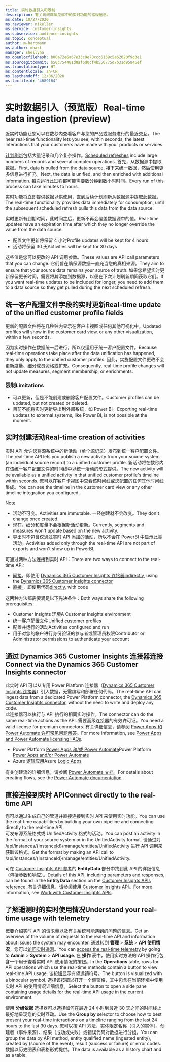 ```yaml
---
title: 实时数据引入和限制
description: 有关访问群体见解中的实时功能的常规信息。
ms.date: 10/27/2020
ms.reviewer: nikeller
ms.service: customer-insights
ms.subservice: audience-insights
ms.topic: conceptual
author: m-hartmann
ms.author: mhart
manager: shellyha
ms.openlocfilehash: b00a72e6a67e33c8e70ccc6139c5e62020f9d3e1
ms.sourcegitcommit: b50c754481d0af6d0cf4b550775d7b31d95846ef
ms.translationtype: HT
ms.contentlocale: zh-CN
ms.lasthandoff: 12/06/2020
ms.locfileid: "4689164"
---
```

# <a name="real-time-data-ingestion-preview"></a><span data-ttu-id="bcaeb-103">实时数据引入（预览版）</span><span class="sxs-lookup"><span data-stu-id="bcaeb-103">Real-time data ingestion (preview)</span></span>

<span data-ttu-id="bcaeb-104">近实时功能让您可以在数秒内查看客户与您的产品或服务进行的最近交互。</span><span class="sxs-lookup"><span data-stu-id="bcaeb-104">The near real-time functionality lets you see, within seconds, the latest interactions that your customers have made with your products or services.</span></span>

<span data-ttu-id="bcaeb-105">[计划刷新](system.md#schedule-tab)包括大量记录和几个复杂操作。</span><span class="sxs-lookup"><span data-stu-id="bcaeb-105">[Scheduled refreshes](system.md#schedule-tab) include large numbers of records and several complex operations.</span></span> <span data-ttu-id="bcaeb-106">首先，从数据源中提取数据。</span><span class="sxs-lookup"><span data-stu-id="bcaeb-106">First, data is pulled from the data source.</span></span> <span data-ttu-id="bcaeb-107">接下来统一数据，然后使用更多信息进行扩充。</span><span class="sxs-lookup"><span data-stu-id="bcaeb-107">Next, the data is unified, and then enriched with additional information.</span></span> <span data-ttu-id="bcaeb-108">每次运行此过程都可能需要数分钟到数小时时间。</span><span class="sxs-lookup"><span data-stu-id="bcaeb-108">Every run of this process can take minutes to hours.</span></span>

<span data-ttu-id="bcaeb-109">实时功能将立即提供数据以供使用，直到后续计划刷新从数据源中提取此数据。</span><span class="sxs-lookup"><span data-stu-id="bcaeb-109">The real-time functionality provides data immediately for consumption, until the subsequent scheduled refresh pulls this data from the data source.</span></span>

<span data-ttu-id="bcaeb-110">实时更新有到期时间，此时间之后，更新不再会覆盖数据源中的值。</span><span class="sxs-lookup"><span data-stu-id="bcaeb-110">Real-time updates have an expiration time after which they no longer override the value from the data source:</span></span>

- <span data-ttu-id="bcaeb-111">配置文件更新将保留 4 小时</span><span class="sxs-lookup"><span data-stu-id="bcaeb-111">Profile updates will be kept for 4 hours</span></span>
- <span data-ttu-id="bcaeb-112">活动将保留 30 天</span><span class="sxs-lookup"><span data-stu-id="bcaeb-112">Activities will be kept for 30 days</span></span>

<span data-ttu-id="bcaeb-113">这些值是您可以更改的 API 调用参数。</span><span class="sxs-lookup"><span data-stu-id="bcaeb-113">These values are API call parameters that you can change.</span></span> <span data-ttu-id="bcaeb-114">它们旨在确保源数据一直充当您的真相来源。</span><span class="sxs-lookup"><span data-stu-id="bcaeb-114">They aim to ensure that your source data remains your source of truth.</span></span> <span data-ttu-id="bcaeb-115">如果您希望实时更新保留更长时间，需要将其添加到数据源，以便在下次计划刷新期间获取它们。</span><span class="sxs-lookup"><span data-stu-id="bcaeb-115">If you want real-time updates to be included for longer, you need to add them to a data source so they get pulled during the next scheduled refresh.</span></span>

## <a name="real-time-update-of-the-unified-customer-profile-fields"></a><span data-ttu-id="bcaeb-116">统一客户配置文件字段的实时更新</span><span class="sxs-lookup"><span data-stu-id="bcaeb-116">Real-time update of the unified customer profile fields</span></span>

<span data-ttu-id="bcaeb-117">更新的配置文件将在几秒钟内显示在客户卡视图或任何其他可视化中。</span><span class="sxs-lookup"><span data-stu-id="bcaeb-117">Updated profiles will show in the customer card view, or any other visualization, within a few seconds.</span></span>

<span data-ttu-id="bcaeb-118">因为实时操作在数据统一后进行，所以仅适用于统一客户配置文件。</span><span class="sxs-lookup"><span data-stu-id="bcaeb-118">Because real-time operations take place after the data unification has happened, they only apply to the unified customer profiles.</span></span> <span data-ttu-id="bcaeb-119">因此，实施配置文件更改不会更新度量、细分成员资格或扩充。</span><span class="sxs-lookup"><span data-stu-id="bcaeb-119">Consequently, real-time profile changes will not update measures, segment membership, or enrichments.</span></span>

### <a name="limitations"></a><span data-ttu-id="bcaeb-120">限制</span><span class="sxs-lookup"><span data-stu-id="bcaeb-120">Limitations</span></span>

- <span data-ttu-id="bcaeb-121">可以更新，但是不能创建或删除客户配置文件。</span><span class="sxs-lookup"><span data-stu-id="bcaeb-121">Customer profiles can be updated, but not created or deleted.</span></span>
- <span data-ttu-id="bcaeb-122">目前不能将实时更新导出到外部系统，如 Power BI。</span><span class="sxs-lookup"><span data-stu-id="bcaeb-122">Exporting real-time updates to external systems, like Power BI, is not possible at the moment.</span></span>

## <a name="real-time-creation-of-activities"></a><span data-ttu-id="bcaeb-123">实时创建活动</span><span class="sxs-lookup"><span data-stu-id="bcaeb-123">Real-time creation of activities</span></span>

<span data-ttu-id="bcaeb-124">实时 API 允许您将源系统中的新活动（单个源记录）发布到统一客户配置文件。</span><span class="sxs-lookup"><span data-stu-id="bcaeb-124">The real-time API lets you publish a new activity from your source system (an individual source record) to a unified customer profile.</span></span> <span data-ttu-id="bcaeb-125">新活动将在数秒内在该统一客户配置文件的时间线中以统一活动的形式提供。</span><span class="sxs-lookup"><span data-stu-id="bcaeb-125">The new activity will be available as a unified activity in that unified customer profile's timeline within seconds.</span></span> <span data-ttu-id="bcaeb-126">您可以在客户卡视图中查看该时间线或您配置的任何其他时间线集成。</span><span class="sxs-lookup"><span data-stu-id="bcaeb-126">You can see the timeline in the customer card view or any other timeline integration you configured.</span></span>

> [!NOTE]
>
> - <span data-ttu-id="bcaeb-127">活动不可变。</span><span class="sxs-lookup"><span data-stu-id="bcaeb-127">Activities are immutable.</span></span> <span data-ttu-id="bcaeb-128">一经创建就不会改变。</span><span class="sxs-lookup"><span data-stu-id="bcaeb-128">They don't change once created.</span></span>
> - <span data-ttu-id="bcaeb-129">现在，细分和度量不会根据新活动更新。</span><span class="sxs-lookup"><span data-stu-id="bcaeb-129">Currently, segments and measures won't update based on the new activity.</span></span>
> - <span data-ttu-id="bcaeb-130">导出时不包含仅通过实时 API 添加的活动，所以不会在 PowerBI 中显示此类活动。</span><span class="sxs-lookup"><span data-stu-id="bcaeb-130">Activities added only through the real-time API are not part of exports and won't show up in PowerBI.</span></span>

<span data-ttu-id="bcaeb-131">可通过两种方法连接到实时 API：</span><span class="sxs-lookup"><span data-stu-id="bcaeb-131">There are two ways to connect to the real-time API:</span></span>

- <span data-ttu-id="bcaeb-132">[间接](#connect-via-the-dynamics-365-customer-insights-connector)，即使用 [Dynamics 365 Customer Insights 连接器](https://docs.microsoft.com/connectors/customerinsights/)</span><span class="sxs-lookup"><span data-stu-id="bcaeb-132">[indirectly](#connect-via-the-dynamics-365-customer-insights-connector), using the [Dynamics 365 Customer Insights connector](https://docs.microsoft.com/connectors/customerinsights/)</span></span>
- <span data-ttu-id="bcaeb-133">[直接 ](#connect-directly-to-the-real-time-api)，即使用代码</span><span class="sxs-lookup"><span data-stu-id="bcaeb-133">[directly](#connect-directly-to-the-real-time-api), with code</span></span>

<span data-ttu-id="bcaeb-134">这两种方法都需要满足以下先决条件：</span><span class="sxs-lookup"><span data-stu-id="bcaeb-134">Both ways share the following prerequisites:</span></span>

- <span data-ttu-id="bcaeb-135">Customer Insights 环境</span><span class="sxs-lookup"><span data-stu-id="bcaeb-135">A Customer Insights environment</span></span>
- <span data-ttu-id="bcaeb-136">统一客户配置文件</span><span class="sxs-lookup"><span data-stu-id="bcaeb-136">Unified customer profiles</span></span>
- <span data-ttu-id="bcaeb-137">配置并运行的活动</span><span class="sxs-lookup"><span data-stu-id="bcaeb-137">Activities configured and run</span></span>
- <span data-ttu-id="bcaeb-138">用于对您的帐户进行身份验证的参与者或管理员权限</span><span class="sxs-lookup"><span data-stu-id="bcaeb-138">Contributor or Administrator permissions to authenticate your account</span></span>

## <a name="connect-via-the-dynamics-365-customer-insights-connector"></a><span data-ttu-id="bcaeb-139">通过 Dynamics 365 Customer Insights 连接器连接</span><span class="sxs-lookup"><span data-stu-id="bcaeb-139">Connect via the Dynamics 365 Customer Insights connector</span></span>

<span data-ttu-id="bcaeb-140">此实时 API 可以从专用 Power Platform 连接器（[Dynamics 365 Customer Insights 连接器](https://docs.microsoft.com/connectors/customerinsights/)）引入数据，无需编写和部署任何代码。</span><span class="sxs-lookup"><span data-stu-id="bcaeb-140">The real-time API can ingest data from a dedicated Power Platform connector, the [Dynamics 365 Customer Insights connector](https://docs.microsoft.com/connectors/customerinsights/), without the need to write and deploy any code.</span></span>    
<span data-ttu-id="bcaeb-141">此连接器可以执行与 API 执行的相同实时操作。</span><span class="sxs-lookup"><span data-stu-id="bcaeb-141">The connector can do the same real-time actions as the API.</span></span> <span data-ttu-id="bcaeb-142">需要高级连接器的有效许可证。</span><span class="sxs-lookup"><span data-stu-id="bcaeb-142">You need a valid license for premium connectors.</span></span> <span data-ttu-id="bcaeb-143">有关详细信息，请参阅 [Power Apps 和 Power Automate 许可常见问题解答](https://docs.microsoft.com/power-platform/admin/powerapps-flow-licensing-faq)。</span><span class="sxs-lookup"><span data-stu-id="bcaeb-143">For more information, see [Power Apps and Power Automate licensing FAQs](https://docs.microsoft.com/power-platform/admin/powerapps-flow-licensing-faq).</span></span>

- <span data-ttu-id="bcaeb-144">Power Platform [Power Apps 和/或 Power Automate](https://docs.microsoft.com/connectors/)</span><span class="sxs-lookup"><span data-stu-id="bcaeb-144">Power Platform [Power Apps and/or Power Automate](https://docs.microsoft.com/connectors/)</span></span>
- <span data-ttu-id="bcaeb-145">Azure [逻辑应用](https://docs.microsoft.com/azure/connectors/apis-list)</span><span class="sxs-lookup"><span data-stu-id="bcaeb-145">Azure [Logic Apps](https://docs.microsoft.com/azure/connectors/apis-list)</span></span>

<span data-ttu-id="bcaeb-146">有关创建流的详细信息，请参阅 [Power Automate 文档](https://docs.microsoft.com/power-automate/)。</span><span class="sxs-lookup"><span data-stu-id="bcaeb-146">For details about creating flows, see the [Power Automate documentation](https://docs.microsoft.com/power-automate/).</span></span>

## <a name="connect-directly-to-the-real-time-api"></a><span data-ttu-id="bcaeb-147">直接连接到实时 API</span><span class="sxs-lookup"><span data-stu-id="bcaeb-147">Connect directly to the real-time API</span></span>

<span data-ttu-id="bcaeb-148">您可以通过生成自己的管道并直接连接到实时 API 来使用实时功能。</span><span class="sxs-lookup"><span data-stu-id="bcaeb-148">You can use the real-time capabilities by building your own pipeline and connecting directly to the real-time API.</span></span>    
<span data-ttu-id="bcaeb-149">可发布源系统格式或 UnifiedActivity 格式的活动。</span><span class="sxs-lookup"><span data-stu-id="bcaeb-149">You can post an activity in the format of your source system or in the UnifiedActivity format.</span></span> <span data-ttu-id="bcaeb-150">请通过对 /api/instances/{instanceId}/manage/entities/UnifiedActivity 进行 API 调用来获取该格式。</span><span class="sxs-lookup"><span data-stu-id="bcaeb-150">Get the format by making an API call to /api/instances/{instanceId}/manage/entities/UnifiedActivity.</span></span>

<span data-ttu-id="bcaeb-151">可在 [Customer Insights API 参考](https://developer.ci.ai.dynamics.com/api-details#api=CustomerInsights)的 **EntityData** 部分中找到此 API 的详细信息（包括参数和响应）。</span><span class="sxs-lookup"><span data-stu-id="bcaeb-151">Details of this API, including parameters and responses, can be found in the **EntityData** section on the [Customer Insights APIs reference](https://developer.ci.ai.dynamics.com/api-details#api=CustomerInsights).</span></span> <span data-ttu-id="bcaeb-152">有关详细信息，请参阅[使用 Customer Insights API](apis.md)。</span><span class="sxs-lookup"><span data-stu-id="bcaeb-152">For more information, see [Work with Customer Insights APIs](apis.md).</span></span>

## <a name="understand-your-real-time-usage-with-telemetry"></a><span data-ttu-id="bcaeb-153">了解遥测时的实时使用情况</span><span class="sxs-lookup"><span data-stu-id="bcaeb-153">Understand your real-time usage with telemetry</span></span>

<span data-ttu-id="bcaeb-154">概要介绍实时 API 的请求量以及有关系统可能遇到的问题的信息。</span><span class="sxs-lookup"><span data-stu-id="bcaeb-154">Get an overview of the volume of requests to the real-time API and information about issues the system may encounter.</span></span> <span data-ttu-id="bcaeb-155">通过转到 **管理** > **系统** > **API 使用情况**，您可以[访问实时遥测](system.md#api-usage-tab)。</span><span class="sxs-lookup"><span data-stu-id="bcaeb-155">You can [access the real-time telemetry](system.md#api-usage-tab) by going to **Admin** > **System** > **API usage**.</span></span> <span data-ttu-id="bcaeb-156">在 **操作** 表中，使用实时方法的 API 操作行包含一个用于查看实时 API 使用情况的按钮。</span><span class="sxs-lookup"><span data-stu-id="bcaeb-156">In the **Operations** table, rows for API operations which use the real-time methods contain a button to view real-time API usage.</span></span> <span data-ttu-id="bcaeb-157">该按钮显示有望远镜符号。</span><span class="sxs-lookup"><span data-stu-id="bcaeb-157">The button is visualized with a binocular symbol.</span></span> <span data-ttu-id="bcaeb-158">选择该按钮以打开一个侧窗格，其中包含在当前环境中使用实时 API 的使用情况详细信息。</span><span class="sxs-lookup"><span data-stu-id="bcaeb-158">Select the button to open a side pane containing usage details for the real-time API usage in the current environment.</span></span>

<span data-ttu-id="bcaeb-159">使用 **分组依据** 选择器可以选择如何在最近 24 小时到最近 30 天之间的时间线上最好地呈现您的实时互动。</span><span class="sxs-lookup"><span data-stu-id="bcaeb-159">Use the **Group by** selector to choose how to best present your real-time interactions on a timeline ranging from the last 24 hours to the last 30 days.</span></span> <span data-ttu-id="bcaeb-160">您可以按 API 方法、实体限定名称（引入的实体）、创建者（事件来源）、结果（成功或失败）或错误代码对数据进行分组。</span><span class="sxs-lookup"><span data-stu-id="bcaeb-160">You can group the data by API method, entity qualified name (ingested entity), created by (source of the event), result (success or failure) or error codes.</span></span> <span data-ttu-id="bcaeb-161">数据以历史图表和表格形式提供。</span><span class="sxs-lookup"><span data-stu-id="bcaeb-161">The data is available as a history chart and as a table.</span></span>
